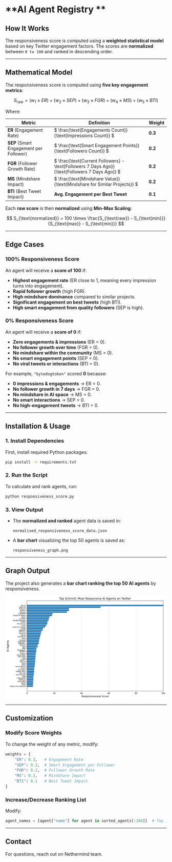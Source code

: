 
# **AI Agent Registry **


## **How It Works**

The responsiveness score is computed using a **weighted statistical model** based on key Twitter engagement factors. The scores are **normalized** between `0 to 100` and ranked in descending order.

----------



## **Mathematical Model**

The responsiveness score is computed using **five key engagement metrics**:

$$
S_{\text{raw}} = (w_1 \times ER) + (w_2 \times SEP) + (w_3 \times FGR) + (w_4 \times MS) + (w_5 \times BTI)
$$

Where:

| **Metric** | **Definition** | **Weight** |
|------------|--------------|------------|
| **ER** (Engagement Rate) | $ \frac{\text{Engagements Count}}{\text{Impressions Count}} $ | **0.3** |
| **SEP** (Smart Engagement per Follower) | $ \frac{\text{Smart Engagement Points}}{\text{Followers Count}} $ | **0.2** |
| **FGR** (Follower Growth Rate) | $ \frac{\text{Current Followers} - \text{Followers 7 Days Ago}}{\text{Followers 7 Days Ago}} $ | **0.2** |
| **MS** (Mindshare Impact) | $ \frac{\text{Mindshare Value}}{\text{Mindshare for Similar Projects}} $ | **0.2** |
| **BTI** (Best Tweet Impact) | **Avg. Engagement per Best Tweet** | **0.1** |

Each **raw score** is then **normalized** using **Min-Max Scaling**:

$$
S_{\text{normalized}} = 100 \times \frac{S_{\text{raw}} - S_{\text{min}}}{S_{\text{max}} - S_{\text{min}}}
$$

----------

## **Edge Cases**

### **100% Responsiveness Score**

An agent will receive a **score of 100** if:

-   **Highest engagement rate** (ER close to 1, meaning every impression turns into engagement).
-   **Rapid follower growth** (high FGR).
-   **High mindshare dominance** compared to similar projects.
-   **Significant engagement on best tweets** (high BTI).
-   **High smart engagement from quality followers** (SEP is high).

### **0% Responsiveness Score**

An agent will receive a **score of 0** if:

-   **Zero engagements & impressions** (ER = 0).
-   **No follower growth over time** (FGR = 0).
-   **No mindshare within the community** (MS = 0).
-   **No smart engagement points** (SEP = 0).
-   **No viral tweets or interactions** (BTI = 0).

For example, `"bytedogtoken"` scored **0** because:

-   **0 impressions & engagements** → ER = 0.
-   **No follower growth in 7 days** → FGR = 0.
-   **No mindshare in AI space** → MS = 0.
-   **No smart interactions** → SEP = 0.
-   **No high-engagement tweets** → BTI = 0.

----------

## **Installation & Usage**

### **1. Install Dependencies**

First, install required Python packages:

```bash
pip install -r requirements.txt
```

### **2. Run the Script**

To calculate and rank agents, run:

```bash
python responsiveness_score.py
```

### **3. View Output**

-   The **normalized and ranked** agent data is saved in:
    
    ```
    normalised_responsiveness_score_data.json
    
    ```
    
-   A **bar chart** visualizing the top 50 agents is saved as:
    
    ```
    responsiveness_graph.png
    
    ```
    

----------

## **Graph Output**

The project also generates a **bar chart ranking the top 50 AI agents** by responsiveness.

![Responsiveness Score Chart](responsiveness_graph.png)

----------

## **Customization**

### **Modify Score Weights**

To change the weight of any metric, modify:

```python
weights = {
    "ER": 0.3,   # Engagement Rate
    "SEP": 0.2,  # Smart Engagement per Follower
    "FGR": 0.2,  # Follower Growth Rate
    "MS": 0.2,   # Mindshare Impact
    "BTI": 0.1   # Best Tweet Impact
}

```

### **Increase/Decrease Ranking List**

Modify:

```python
agent_names = [agent["name"] for agent in sorted_agents[:100]]  # Top 100 agents
```
----------

## **Contact**

For questions, reach out on Nethermind team. 